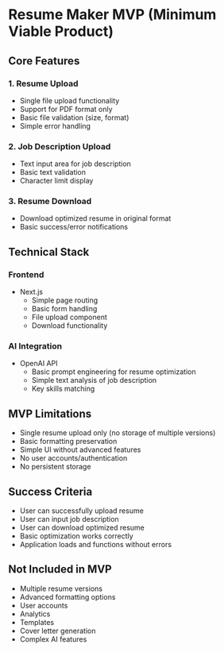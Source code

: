 # Resume Maker MVP (Minimum Viable Product)

## Core Features

### 1. Resume Upload
- Single file upload functionality
- Support for PDF format only
- Basic file validation (size, format)
- Simple error handling

### 2. Job Description Upload
- Text input area for job description
- Basic text validation
- Character limit display

### 3. Resume Download
- Download optimized resume in original format
- Basic success/error notifications

## Technical Stack

### Frontend
- Next.js
  - Simple page routing
  - Basic form handling
  - File upload component
  - Download functionality

### AI Integration
- OpenAI API
  - Basic prompt engineering for resume optimization
  - Simple text analysis of job description
  - Key skills matching

## MVP Limitations
- Single resume upload only (no storage of multiple versions)
- Basic formatting preservation
- Simple UI without advanced features
- No user accounts/authentication
- No persistent storage

## Success Criteria
- User can successfully upload resume
- User can input job description
- User can download optimized resume
- Basic optimization works correctly
- Application loads and functions without errors

## Not Included in MVP
- Multiple resume versions
- Advanced formatting options
- User accounts
- Analytics
- Templates
- Cover letter generation
- Complex AI features
